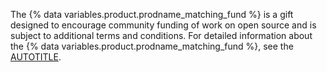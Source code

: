 The {% data variables.product.prodname_matching_fund %} is a gift designed to encourage community funding of work on open source and is subject to additional terms and conditions. For detailed information about the {% data variables.product.prodname_matching_fund %}, see the [AUTOTITLE](/free-pro-team@latest/site-policy/github-terms/github-sponsors-additional-terms).
